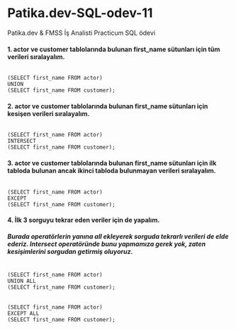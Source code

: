 # Patika.dev-SQL-odev-11
Patika.dev &amp; FMSS İş Analisti Practicum SQL ödevi

#### 1. actor ve customer tablolarında bulunan first_name sütunları için tüm verileri sıralayalım.
<code>
(SELECT first_name FROM actor)
UNION
(SELECT first_name FROM customer);
</code>

#### 2. actor ve customer tablolarında bulunan first_name sütunları için kesişen verileri sıralayalım.
<code>
(SELECT first_name FROM actor)
INTERSECT
(SELECT first_name FROM customer);
</code>

#### 3. actor ve customer tablolarında bulunan first_name sütunları için ilk tabloda bulunan ancak ikinci tabloda bulunmayan verileri sıralayalım.
<code> 
(SELECT first_name FROM actor)
EXCEPT
(SELECT first_name FROM customer);
</code>

#### 4. İlk 3 sorguyu tekrar eden veriler için de yapalım.
##### Burada operatörlerin yanına all ekleyerek sorguda tekrarlı verileri de elde ederiz. Intersect operatöründe bunu yapmamıza gerek yok, zaten kesişimlerini sorgudan getirmiş oluyoruz.

<code>
(SELECT first_name FROM actor)
UNION ALL
(SELECT first_name FROM customer);
</code> <br>
<code> 
(SELECT first_name FROM actor)
EXCEPT ALL
(SELECT first_name FROM customer);
</code>


